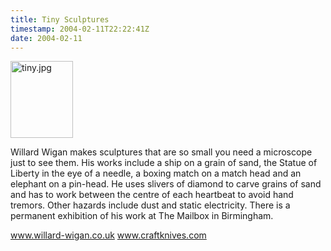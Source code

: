 ```yaml
---
title: Tiny Sculptures
timestamp: 2004-02-11T22:22:41Z
date: 2004-02-11
---
```


<img alt="tiny.jpg" src="http://blog.whatfettle.com/archives/tiny.jpg" width="100" height="123" border="0" />

Willard Wigan makes sculptures that are so small you need a microscope just  to see them. His works include a ship on a grain of sand, the Statue of Liberty in the eye of a needle, a boxing match on a match head and an elephant on a pin-head. He uses slivers of diamond to carve grains of sand and has to work between the centre of each heartbeat to avoid hand tremors. Other hazards include dust and static electricity. There is a permanent exhibition of his work at The Mailbox in Birmingham.

<a href='http://www.willard-wigan.co.uk/'>www.willard-wigan.co.uk</a>
<a href='http://www.craftknives.com/WillardWigan.html'>www.craftknives.com</a>